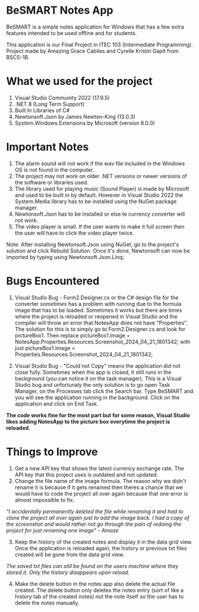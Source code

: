 # BeSMART Notes App
BeSMART is a simple notes application for Windows that has a few extra features intended to be used offline and for
students.

This application is our Final Project in ITEC 103 (Intermediate Programming). 
Project made by Amazing Grace Cabiles and Cyrelle Kristin Gapit from BSCS-1B.

# What we used for the project
1. Visual Studio Community 2022 (17.9.5)
2. .NET 8 (Long Term Support)
3. Built In Libraries of C#
4. Newtonsoft.Json by James Newton-King (13.0.3)
5. System.Windows.Extensions by Microsoft (version 8.0.0)

# Important Notes
1. The alarm sound will not work if the wav file included in the Windows OS is not found in the computer. 
2. The project may not work on older .NET versions or newer versions of the software or libraries used.
3. The library used for playing music (Sound Player) is made by Microsoft and used to be built in by default. However in 
Visual Studio 2022 the System.Media library has to be installed using the NuGet package manager.
4. Newtonsoft.Json has to be installed or else te currency converter will not work.
5. The video player is small. If the user wants to make it full screen then the user will have to click the video player twice.

Note: After installing Newtonsoft.Json using NuGet, go to the project's solution and click Rebuild Solution. Once it's done, 
Newtonsoft can now be imported by typing using Newtonsoft.Json.Linq;

# Bugs Encountered
1. Visual Studio Bug - Form2.Designer.cs or the C# design file for the converter *sometimes* has a problem with running 
due to the formula image that has to be loaded. Sometimes it works but there are times where the project is reloaded 
or reopened in Visual Studio and the compiler will throw an error that NotesApp does not have "Properties". The solution
for this is to simply go to Form2.Designer.cs and look for pictureBox1. Then replace pictureBox1.Image = 
NotesApp.Properties.Resources.Screenshot_2024_04_21_1801342; with just pictureBox1.Image = Properties.Resources.Screenshot_2024_04_21_1801342;

2. Visual Studio Bug - "Could not Copy" means the application did not close fully. Sometimes when the app is closed, it still runs in the 
background (you can notice it on the task manager). This is a Visual Studio bug and unfortunaly the only solution is to 
go open Task Manager, on the Processes tab click the Search bar. Type BeSMART and you will see the application running in 
the background. Click on the application and click on End Task.

**The code works fine for the most part but for some reason, Visual Studio likes adding NotesApp to the picture box everytime the project is reloaded.**

# Things to Improve
1. Get a new API key that shows the latest currency exchange rate. The API key that this project uses is outdated and not updated.
2. Change the file name of the image formula. The reason why we didn't rename it is because if it gets renamed then 
theres a chance that we would have to code the project all over again because that one error is almost impossible to fix.

*"I accidentally permanently deleted the file while renaming it and had to clone the project all over again just to add
the image back. I had a copy of the screenshot and would rather not go through the pain of redoing the project for 
just renaming one image" - Amaze*

3. Keep the history of the created notes and display it in the data grid view.  
Once the application is reloaded again, the history or previous txt files created will be gone from the data grid view. 

*The saved txt files can still be found on the users machine where they stored it. Only the history disappears upon reload.*

4. Make the delete button in the notes app also delete the actual file created. The delete button only deletes the notes 
entry (sort of like a history tab of the created notes) not the note itself so the user has to delete the notes manually.